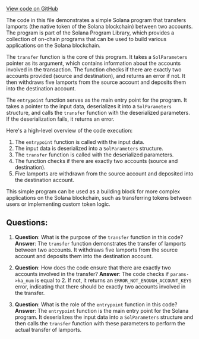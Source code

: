 [View code on GitHub](https://github.com/solana-labs/solana-program-library/examples/c/src/transfer-lamports/transfer-lamports.c)

The code in this file demonstrates a simple Solana program that transfers lamports (the native token of the Solana blockchain) between two accounts. The program is part of the Solana Program Library, which provides a collection of on-chain programs that can be used to build various applications on the Solana blockchain.

The `transfer` function is the core of this program. It takes a `SolParameters` pointer as its argument, which contains information about the accounts involved in the transaction. The function checks if there are exactly two accounts provided (source and destination), and returns an error if not. It then withdraws five lamports from the source account and deposits them into the destination account.

The `entrypoint` function serves as the main entry point for the program. It takes a pointer to the input data, deserializes it into a `SolParameters` structure, and calls the `transfer` function with the deserialized parameters. If the deserialization fails, it returns an error.

Here's a high-level overview of the code execution:

1. The `entrypoint` function is called with the input data.
2. The input data is deserialized into a `SolParameters` structure.
3. The `transfer` function is called with the deserialized parameters.
4. The function checks if there are exactly two accounts (source and destination).
5. Five lamports are withdrawn from the source account and deposited into the destination account.

This simple program can be used as a building block for more complex applications on the Solana blockchain, such as transferring tokens between users or implementing custom token logic.
## Questions: 
 1. **Question**: What is the purpose of the `transfer` function in this code?
   **Answer**: The `transfer` function demonstrates the transfer of lamports between two accounts. It withdraws five lamports from the source account and deposits them into the destination account.

2. **Question**: How does the code ensure that there are exactly two accounts involved in the transfer?
   **Answer**: The code checks if `params->ka_num` is equal to 2. If not, it returns an `ERROR_NOT_ENOUGH_ACCOUNT_KEYS` error, indicating that there should be exactly two accounts involved in the transfer.

3. **Question**: What is the role of the `entrypoint` function in this code?
   **Answer**: The `entrypoint` function is the main entry point for the Solana program. It deserializes the input data into a `SolParameters` structure and then calls the `transfer` function with these parameters to perform the actual transfer of lamports.